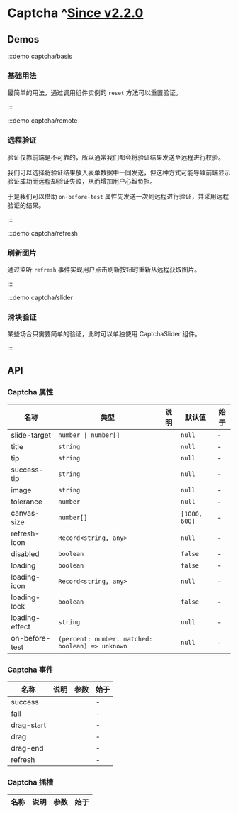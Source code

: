 # Captcha ^[Since v2.2.0](!s)

## Demos

:::demo captcha/basis

### 基础用法

最简单的用法，通过调用组件实例的 `reset` 方法可以重置验证。

:::

:::demo captcha/remote

### 远程验证

验证仅靠前端是不可靠的，所以通常我们都会将验证结果发送至远程进行校验。

我们可以选择将验证结果放入表单数据中一同发送，但这种方式可能导致前端显示验证成功而远程却验证失败，从而增加用户心智负担。

于是我们可以借助 `on-before-test` 属性先发送一次到远程进行验证，并采用远程验证的结果。

:::

:::demo captcha/refresh

### 刷新图片

通过监听 `refresh` 事件实现用户点击刷新按钮时重新从远程获取图片。

:::

:::demo captcha/slider

### 滑块验证

某些场合只需要简单的验证，此时可以单独使用 CaptchaSlider 组件。

:::

## API

### Captcha 属性

| 名称           | 类型                                             | 说明 | 默认值        | 始于 |
| -------------- | ------------------------------------------------ | ---- | ------------- | ---- |
| slide-target   | `number \| number[]`                             |      | `null`        | -    |
| title          | `string`                                         |      | `null`        | -    |
| tip            | `string`                                         |      | `null`        | -    |
| success-tip    | `string`                                         |      | `null`        | -    |
| image          | `string`                                         |      | `null`        | -    |
| tolerance      | `number`                                         |      | `null`        | -    |
| canvas-size    | `number[]`                                       |      | `[1000, 600]` | -    |
| refresh-icon   | `Record<string, any>`                            |      | `null`        | -    |
| disabled       | `boolean`                                        |      | `false`       | -    |
| loading        | `boolean`                                        |      | `false`       | -    |
| loading-icon   | `Record<string, any>`                            |      | `null`        | -    |
| loading-lock   | `boolean`                                        |      | `false`       | -    |
| loading-effect | `string`                                         |      | `null`        | -    |
| on-before-test | `(percent: number, matched: boolean) => unknown` |      | `null`        | -    |

### Captcha 事件

| 名称       | 说明 | 参数 | 始于 |
| ---------- | ---- | ---- | ---- |
| success    |      |      | -    |
| fail       |      |      | -    |
| drag-start |      |      | -    |
| drag       |      |      | -    |
| drag-end   |      |      | -    |
| refresh    |      |      | -    |

### Captcha 插槽

| 名称 | 说明 | 参数 | 始于 |
| ---- | ---- | ---- | ---- |
